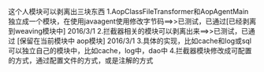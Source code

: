 这个人模块可以剥离出三块东西
1.AopClassFileTransformer和AopAgentMain 独立成一个模块，在使用javaagent使用修改字节码==>>已测试，已通过[已经剥离到weaving模块中] 2016/3/1
2.拦截器相关的模块可以剥离出来==>>已测试，已通过 [保留在当前模块中 aop模块] 2016/3/1
3.具体的实现，比如cache和log或sql可以独立自己的模块中，比如cache，log中，dao中
4.拦截器模块修改成可配置的方式，通过配置文件的方式，或是注解的方式